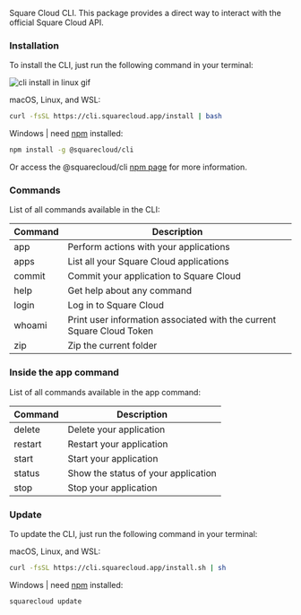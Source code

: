 Square Cloud CLI.
This package provides a direct way to interact with the official Square Cloud API.

### Installation
To install the CLI, just run the following command in your terminal:

![cli install in linux gif](https://cdn.squarecloud.app/blog/posts/changelog/01-02-2024/square-cli-install.gif)

macOS, Linux, and WSL:
```bash
curl -fsSL https://cli.squarecloud.app/install | bash
```

Windows | need [npm](https://www.npmjs.com/) installed:
```bash
npm install -g @squarecloud/cli
```

Or access the @squarecloud/cli [npm page](https://www.npmjs.com/package/@squarecloud/cli) for more information.

### Commands 
List of all commands available in the CLI:

| Command | Description                                                           |
| ------- | --------------------------------------------------------------------- |
| app     | Perform actions with your applications                                |
| apps    | List all your Square Cloud applications                               |
| commit  | Commit your application to Square Cloud                               |
| help    | Get help about any command                                            |
| login   | Log in to Square Cloud                                                |
| whoami  | Print user information associated with the current Square Cloud Token |
| zip     | Zip the current folder                                                |

### Inside the app command
List of all commands available in the app command:

| Command | Description                         |
| ------- | ----------------------------------- |
| delete  | Delete your application             |
| restart | Restart your application            |
| start   | Start your application              |
| status  | Show the status of your application |
| stop    | Stop your application               |

### Update
To update the CLI, just run the following command in your terminal:

macOS, Linux, and WSL:
```bash
curl -fsSL https://cli.squarecloud.app/install.sh | sh
```

Windows | need [npm](https://www.npmjs.com/) installed:
```bash
squarecloud update
```